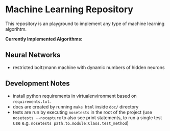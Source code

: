 # Machine Learning Repository

This repository is an playground to implement any type of machine learning algorihtm.

**Currently Implemented Algorithms:**

## Neural Networks
* restricted boltzmann machine with dynamic numbers of hidden neurons


## Development Notes
* install python requirements in virtualenvironment based on `requirements.txt`.
* docs are created by running `make html` inside `doc/` directory
* tests are run by executing `nosetests` in the root of the project (use `nosetests --nocapture` to also see print statements, to run a single test use e.g. `nosetests path.to.module:Class.test_method`)
